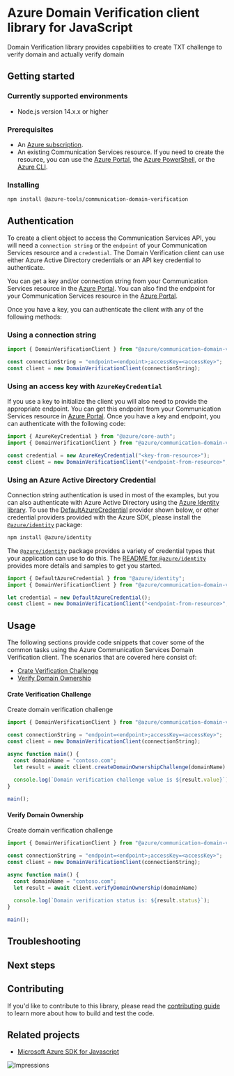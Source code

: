 # Azure Domain Verification client library for JavaScript

Domain Verification library provides capabilities to create TXT challenge to verify domain and actually verify domain

## Getting started

### Currently supported environments

- Node.js version 14.x.x or higher

### Prerequisites

- An [Azure subscription][azure_sub].
- An existing Communication Services resource. If you need to create the resource, you can use the [Azure Portal][azure_portal], the [Azure PowerShell][azure_powershell], or the [Azure CLI][azure_cli].

### Installing

```bash
npm install @azure-tools/communication-domain-verification
```

## Authentication

To create a client object to access the Communication Services API, you will need a `connection string` or the `endpoint` of your Communication Services resource and a `credential`. The Domain Verification client can use either Azure Active Directory credentials or an API key credential to authenticate.

You can get a key and/or connection string from your Communication Services resource in the [Azure Portal][azure_portal]. You can also find the endpoint for your Communication Services resource in the [Azure Portal][azure_portal].

Once you have a key, you can authenticate the client with any of the following methods:

### Using a connection string

```typescript
import { DomainVerificationClient } from "@azure/communication-domain-verification";

const connectionString = "endpoint=<endpoint>;accessKey=<accessKey>";
const client = new DomainVerificationClient(connectionString);
```

### Using an access key with `AzureKeyCredential`

If you use a key to initialize the client you will also need to provide the appropriate endpoint. You can get this endpoint from your Communication Services resource in [Azure Portal][azure_portal]. Once you have a key and endpoint, you can authenticate with the following code:

```typescript
import { AzureKeyCredential } from "@azure/core-auth";
import { DomainVerificationClient } from "@azure/communication-domain-verification";

const credential = new AzureKeyCredential("<key-from-resource>");
const client = new DomainVerificationClient("<endpoint-from-resource>", credential);
```

### Using an Azure Active Directory Credential

Connection string authentication is used in most of the examples, but you can also authenticate with Azure Active Directory using the [Azure Identity library][azure_identity]. To use the [DefaultAzureCredential][defaultazurecredential] provider shown below, or other credential providers provided with the Azure SDK, please install the [`@azure/identity`][azure_identity] package:

```bash
npm install @azure/identity
```

The [`@azure/identity`][azure_identity] package provides a variety of credential types that your application can use to do this. The [README for `@azure/identity`][azure_identity_readme] provides more details and samples to get you started.

```typescript
import { DefaultAzureCredential } from "@azure/identity";
import { DomainVerificationClient } from "@azure/communication-domain-verification";

let credential = new DefaultAzureCredential();
const client = new DomainVerificationClient("<endpoint-from-resource>", credential);
```

## Usage

The following sections provide code snippets that cover some of the common tasks using the Azure Communication Services Domain Verification client. The scenarios that are covered here consist of:

- [Crate Verification Challenge](#create-verification-challenge)
- [Verify Domain Ownership](#verify-domain-ownership)


#### Crate Verification Challenge

Create domain verification challenge

```typescript
import { DomainVerificationClient } from "@azure/communication-domain-verification";

const connectionString = "endpoint=<endpoint>;accessKey=<accessKey>";
const client = new DomainVerificationClient(connectionString);

async function main() {
  const domainName = "contoso.com";
  let result = await client.createDomainOwnershipChallenge(domainName)
  
  console.log(`Domain verification challenge value is ${result.value}`);
}

main();
```

#### Verify Domain Ownership

Create domain verification challenge

```typescript
import { DomainVerificationClient } from "@azure/communication-domain-verification";

const connectionString = "endpoint=<endpoint>;accessKey=<accessKey>";
const client = new DomainVerificationClient(connectionString);

async function main() {
  const domainName = "contoso.com";
  let result = await client.verifyDomainOwnership(domainName)
  
  console.log(`Domain verification status is: ${result.status}`);
}

main();
```

## Troubleshooting

## Next steps

## Contributing

If you'd like to contribute to this library, please read the [contributing guide](https://github.com/Azure/azure-sdk-for-js/blob/main/CONTRIBUTING.md) to learn more about how to build and test the code.

## Related projects

- [Microsoft Azure SDK for Javascript](https://github.com/Azure/azure-sdk-for-js)

[azure_cli]: https://docs.microsoft.com/cli/azure
[azure_sub]: https://azure.microsoft.com/free/
[azure_portal]: https://portal.azure.com
[azure_powershell]: https://docs.microsoft.com/powershell/module/az.communication/new-azcommunicationservice
[defaultazurecredential]: https://github.com/Azure/azure-sdk-for-js/tree/main/sdk/identity/identity#defaultazurecredential
[azure_identity]: https://github.com/Azure/azure-sdk-for-js/tree/main/sdk/identity/identity
[azure_identity_readme]: https://github.com/Azure/azure-sdk-for-js/blob/main/sdk/identity/identity/README.md

![Impressions](https://azure-sdk-impressions.azurewebsites.net/api/impressions/azure-sdk-for-js%2Fsdk%2Fcommunication%2Fcommunication-domain-verification%2FREADME.png)
